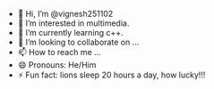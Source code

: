 - 👋 Hi, I’m @vignesh251102
- 👀 I’m interested in multimedia.
- 🌱 I’m currently learning c++.
- 💞️ I’m looking to collaborate on ...
- 📫 How to reach me ... 
- 😄 Pronouns: He/Him
- ⚡ Fun fact: lions sleep 20 hours a day, how lucky!!!

<!---
vignesh251102/vignesh251102 is a ✨ special ✨ repository because its `README.md` (this file) appears on your GitHub profile.
You can click the Preview link to take a look at your changes.
--->
